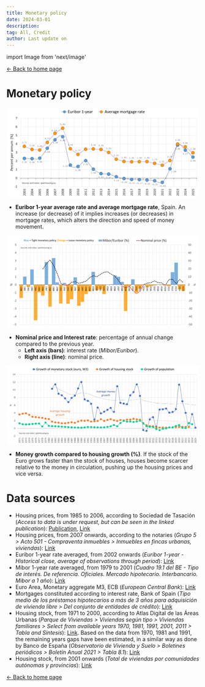 ```yaml
---
title: Monetary policy
date: 2024-03-01
description:
tag: All, Credit
author: Last update on
---
```


import Image from 'next/image'

<div class="meta-line"><a class="meta-back" href="/">← Back to home page</a></div>

# Monetary policy

[![Euribor y interes hipotecas](/images/euribor.png)](/images/euribor.png)

- **Euribor 1-year average rate and average mortgage rate**, Spain. An increase (or decrease) of it implies increases (or decreases) in mortgage rates, which alters the direction and speed of money movement.

[![Politica monetaria y precio vivienda](/images/pricemoneypolicy.png)](/images/pricemoneypolicy.png)

- **Nominal price and Interest rate**: percentage of annual change compared to the previous year.
  - **Left axis (bars)**: interest rate (_Mibor/Euribor_).
  - **Right axis (line)**: nominal price.

[![Crecimiento de la vivienda y el dinero](/images/moneygrowth.png)](/images/moneygrowth.png)

- **Money growth compared to housing growth (%)**. If the stock of the Euro grows faster than the stock of houses, houses become scarcer relative to the money in circulation, pushing up the housing prices and vice versa.

# Data sources

- Housing prices, from 1985 to 2006, according to Sociedad de Tasación (_Access to data is under request, but can be seen in the linked publication_): [Publication](https://www.st-tasacion.es/ext/pdf/estudios/sep19/2-Evolucion_de_Precios_de_Vivienda.pdf), [Link](https://www.st-tasacion.es/informe-de-tendencias-digital/)
- Housing prices, from 2007 onwards, according to the notaries (_Grupo 5 > Acto 501 - Compraventa inmuebles > Inmuebles en fincas urbanas, viviendas_): [Link](http://www.notariado.org/liferay/web/cien/estadisticas-al-completo)
- Euribor 1-year rate averaged, from 2002 onwards (_Euribor 1-year - Historical close, average of observations through period_): [Link](https://sdw.ecb.europa.eu/quickview.do?SERIES_KEY=143.FM.M.U2.EUR.RT.MM.EURIBOR1YD_.HSTA)
- Mibor 1-year rate averaged, from 1979 to 2001 (_Cuadro 19.1 del BE - Tipo de interés. De referencia. Oficiales. Mercado hipotecario. Interbancario. Mibor a 1 año_): [Link](https://www.bde.es/webbde/es/estadis/infoest/temas/sb_tiintref.html)
- Euro Area, Monetary aggregate M3, ECB (_European Central Bank_): [Link](https://sdw.ecb.europa.eu/quickview.do?SERIES_KEY=117.BSI.M.U2.Y.V.M30.X.1.U2.2300.Z01.E)
- Mortgages constituted according to interest rate, Bank of Spain (_Tipo medio de los préstamos hipotecarios a más de 3 años para adquisición de vivienda libre > Del conjunto de entidades de crédito_): [Link](https://clientebancario.bde.es/pcb/es/menu-horizontal/productosservici/relacionados/tiposinteres/guia-textual/tiposinteresrefe/tabla_tipos_referencia_oficiales_mercado_hipotecario.html)
- Housing stock, from 1971 to 2000, according to Atlas Digital de las Áreas Urbanas (_Parque de Viviendas > Viviendas según tipo > Viviendas familiares > Select from available years 1970, 1981, 1991, 2001, 2011 > Tabla and Sintesis_): [Link](https://atlasau.mitma.gob.es/#c=indicator&view=map1). Based on the data from 1970, 1981 and 1991, the remaining years gaps have been estimated, in a similar way as done by Banco de España (_Observatorio de Vivienda y Suelo > Boletines periódicos > Boletín Anual 2021 > Tabla 8.1_): [Link](https://www.mitma.gob.es/arquitectura-vivienda-y-suelo/urbanismo-y-politica-de-suelo/estudios-y-publicaciones/observatorio-de-vivienda-y-suelo)
- Housing stock, from 2001 onwards (_Total de viviendas por comunidades autónomas y provincias_): [Link](https://apps.fomento.gob.es/BoletinOnline2/?nivel=2&orden=33000000)

<div class="meta-line"><a class="meta-back" href="/">← Back to home page</a></div>

